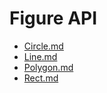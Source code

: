 # Figure API
* [Circle.md](Circle.md)
* [Line.md](Line.md)
* [Polygon.md](Polygon.md)
* [Rect.md](Rect.md)
